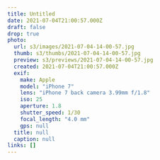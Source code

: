 ```yaml
---
title: Untitled
date: 2021-07-04T21:00:57.000Z
draft: false
drop: true
photo:
  url: s3/images/2021-07-04-14-00-57.jpg
  thumb: s3/thumbs/2021-07-04-14-00-57.jpg
  preview: s3/previews/2021-07-04-14-00-57.jpg
  created: 2021-07-04T21:00:57.000Z
  exif:
    make: Apple
    model: "iPhone 7"
    lens: "iPhone 7 back camera 3.99mm f/1.8"
    iso: 25
    aperture: 1.8
    shutter_speed: 1/30
    focal_length: "4.0 mm"
    gps: null
  title: null
  caption: null
links: []
---
```


